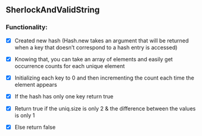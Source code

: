 ## SherlockAndValidString

### Functionality:

- [x] Created new hash (Hash.new takes an argument that will be returned when a key that doesn’t correspond to a hash entry is accessed)

- [x] Knowing that, you can take an array of elements and easily get occurrence counts for each unique element

- [x] Initializing each key to 0 and then incrementing the count each time the element appears

- [x] If the hash has only one key return true

- [x] Return true if the uniq.size is only 2 & the difference between the values is only 1

- [x] Else return false
